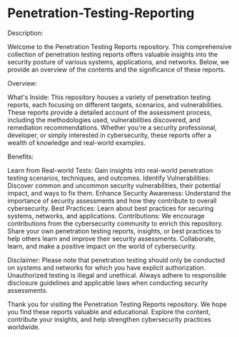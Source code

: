 # Penetration-Testing-Reporting

Description:

Welcome to the Penetration Testing Reports repository. This comprehensive collection of penetration testing reports offers valuable insights into the security posture of various systems, applications, and networks. Below, we provide an overview of the contents and the significance of these reports.

Overview:

What's Inside:
This repository houses a variety of penetration testing reports, each focusing on different targets, scenarios, and vulnerabilities. These reports provide a detailed account of the assessment process, including the methodologies used, vulnerabilities discovered, and remediation recommendations. Whether you're a security professional, developer, or simply interested in cybersecurity, these reports offer a wealth of knowledge and real-world examples.

Benefits:

Learn from Real-world Tests: Gain insights into real-world penetration testing scenarios, techniques, and outcomes.
Identify Vulnerabilities: Discover common and uncommon security vulnerabilities, their potential impact, and ways to fix them.
Enhance Security Awareness: Understand the importance of security assessments and how they contribute to overall cybersecurity.
Best Practices: Learn about best practices for securing systems, networks, and applications.
Contributions:
We encourage contributions from the cybersecurity community to enrich this repository. Share your own penetration testing reports, insights, or best practices to help others learn and improve their security assessments. Collaborate, learn, and make a positive impact on the world of cybersecurity.

Disclaimer:
Please note that penetration testing should only be conducted on systems and networks for which you have explicit authorization. Unauthorized testing is illegal and unethical. Always adhere to responsible disclosure guidelines and applicable laws when conducting security assessments.

Thank you for visiting the Penetration Testing Reports repository. We hope you find these reports valuable and educational. Explore the content, contribute your insights, and help strengthen cybersecurity practices worldwide.

